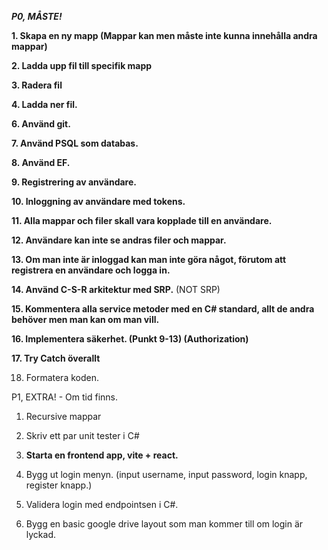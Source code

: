 **_P0, MÅSTE!_**

**1. Skapa en ny mapp (Mappar kan men måste inte kunna innehålla andra mappar)**

**2. Ladda upp fil till specifik mapp**

**3. Radera fil**

**4. Ladda ner fil.**

**6. Använd git.**

**7. Använd PSQL som databas.**

**8. Använd EF.**

**9. Registrering av användare.**

**10. Inloggning av användare med tokens.**

**11. Alla mappar och filer skall vara kopplade till en användare.**

**12. Användare kan inte se andras filer och mappar.**

**13. Om man inte är inloggad kan man inte göra något, förutom att registrera en användare och logga in.**

**14. Använd C-S-R arkitektur med SRP.** (NOT SRP)

**15. Kommentera alla service metoder med en C# standard, allt de andra behöver men man kan om man vill.**

**16. Implementera säkerhet. (Punkt 9-13) (Authorization)**

**17. Try Catch överallt**

18. Formatera koden.

P1, EXTRA! - Om tid finns.

1. Recursive mappar

2. Skriv ett par unit tester i C#

3. **Starta en frontend app, vite + react.**

4. Bygg ut login menyn. (input username, input password, login knapp, register knapp.)

5. Validera login med endpointsen i C#.

6. Bygg en basic google drive layout som man kommer till om login är lyckad.
